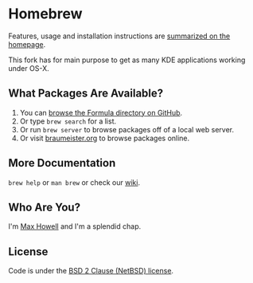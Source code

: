 Homebrew
========
Features, usage and installation instructions are [summarized on the homepage][home].

This fork has for main purpose to get as many KDE applications working under OS-X.

What Packages Are Available?
----------------------------
1. You can [browse the Formula directory on GitHub][formula].
2. Or type `brew search` for a list.
3. Or run `brew server` to browse packages off of a local web server.
4. Or visit [braumeister.org][braumeister] to browse packages online.

More Documentation
------------------
`brew help` or `man brew` or check our [wiki][].

Who Are You?
------------
I'm [Max Howell][mxcl] and I'm a splendid chap.

License
-------
Code is under the [BSD 2 Clause (NetBSD) license][license].

[home]:http://brew.sh
[wiki]:http://wiki.github.com/mxcl/homebrew
[mxcl]:http://twitter.com/mxcl
[formula]:http://github.com/mxcl/homebrew/tree/master/Library/Formula/
[braumeister]:http://braumeister.org
[license]:https://github.com/mxcl/homebrew/tree/master/Library/Homebrew/LICENSE
